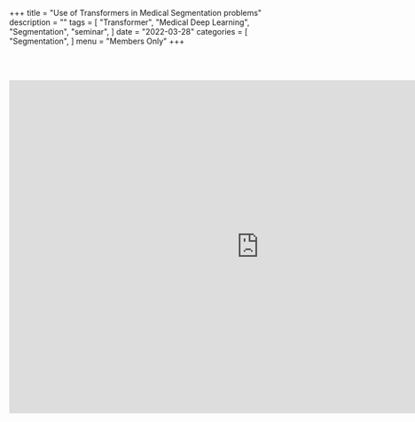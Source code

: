 +++
title = "Use of Transformers in Medical Segmentation problems"
description = ""
tags = [
    "Transformer",
    "Medical Deep Learning",
    "Segmentation",
    "seminar",
]
date = "2022-03-28"
categories = [
    "Segmentation",
]
menu = "Members Only"
+++

<br><br>
<center>
<iframe src="https://docs.google.com/presentation/d/e/2PACX-1vTZC-eCPTZOzsiDi9EGi4FUP7A9qLPwE2rwDsUOg-3as0gSXj2gGdJKRgAc6pwQ6A/embed?start=false&loop=false&delayms=3000" frameborder="0" width="900" height="600" allowfullscreen="true" mozallowfullscreen="true" webkitallowfullscreen="true"></iframe>
</center>

<br>

<script src="https://utteranc.es/client.js"
        repo="RTOS-KGU/RTOS-utterances-comment"
        issue-term="pathname"
        label="Comment"
        theme="github-light"
        crossorigin="anonymous"
        async>
</script>
